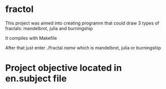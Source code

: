 # fractol

This project was aimed into creating programm that could draw 3 types of fractals: mandelbrot, julia and burningship

It compiles with Makefile

After that just enter ./fractal *_name_* which is mandelbrot, julia or burningship

# Project objective located in en.subject file
